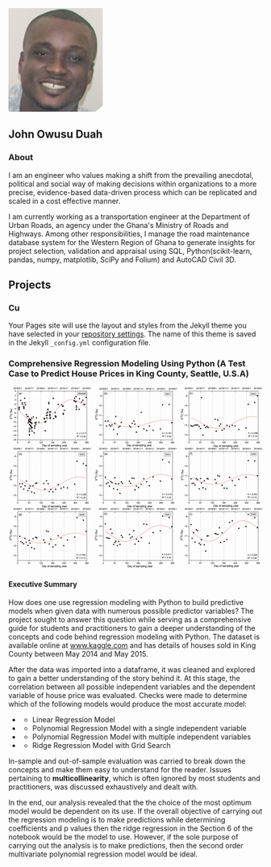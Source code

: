 ![](/images/profile_pic.png)

## John Owusu Duah

### About
I am an engineer who values making a shift from the prevailing anecdotal, political and social way of making decisions within organizations to a more precise, evidence-based data-driven process which can be replicated and scaled in a cost effective manner.

I am currently working as a transportation engineer at the Department of Urban Roads, an agency under the Ghana's Ministry of Roads and Highways. Among other responsibilities, I manage the road maintenance database system for the Western Region of Ghana to generate insights for project selection, validation and appraisal using SQL, Python(scikit-learn, pandas, numpy, matplotlib, SciPy and Folium) and AutoCAD Civil 3D. 

## Projects

### Cu

Your Pages site will use the layout and styles from the Jekyll theme you have selected in your [repository settings](https://github.com/johnowusuduah/ds_portfolio/settings). The name of this theme is saved in the Jekyll `_config.yml` configuration file.

### Comprehensive Regression Modeling Using Python (A Test Case to Predict House Prices in King County, Seattle, U.S.A)
![](/images/regression3.0.png)
#### Executive Summary
How does one use regression modeling with Python to build predictive models when given data with numerous possible predictor variables? The project sought to answer this question while serving as a comprehensive guide for students and practitioners to gain a deeper understanding of the concepts and code behind regression modeling with Python. The dataset is available online at www.kaggle.com and has details of houses sold in King County between May 2014 and May 2015.

After the data was imported into a dataframe, it was cleaned and explored to gain a better understanding of the story behind it. At this stage, the correlation between all possible independent variables and the dependent variable of house price was evaluated. Checks were made to determine which of the following models would produce the most accurate model:
 - - Linear Regression Model
 - - Polynomial Regression Model with a single independent variable
 - - Polynomial Regression Model with multiple independent variables
 - - Ridge Regression Model with Grid Search
 
 In-sample and out-of-sample evaluation was carried to break down the concepts and make them easy to understand for the reader. Issues pertaining to **multicollinearity**, which is often ignored by most students and practitioners, was discussed exhaustively and dealt with.
 
 In the end, our analysis revealed that the the choice of the most optimum model would be dependent on its use. If the overall objective of carrying out the regression modeling is to make predictions while determining coefficients and p values then the ridge regression in the Section 6 of the notebook would be the model to use. However, if the sole purpose of carrying out the analysis is to make predictions, then the second order multivariate polynomial regression model would be ideal.

